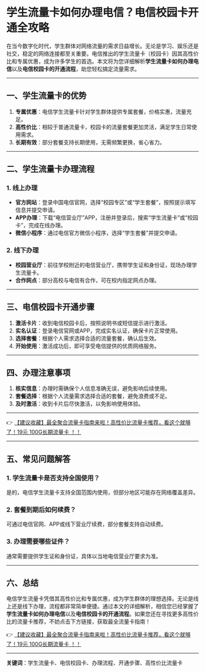 # 学生流量卡如何办理电信？电信校园卡开通全攻略

在当今数字化时代，学生群体对网络流量的需求日益增长。无论是学习、娱乐还是社交，稳定的网络连接都至关重要。电信推出的学生流量卡（校园卡）因其高性价比和专属优惠，成为许多学生的首选。本文将为您详细解析**学生流量卡如何办理电信**以及**电信校园卡的开通流程**，助您轻松搞定流量需求。

---

## 一、学生流量卡的优势

1. **专属优惠**：电信学生流量卡针对学生群体提供专属套餐，价格实惠，流量充足。
2. **高性价比**：相较于普通流量卡，校园卡的流量套餐更加灵活，满足学生日常使用需求。
3. **长期有效**：部分套餐支持长期使用，无需频繁更换，省心省力。

---

## 二、学生流量卡办理流程

### 1. 线上办理
- **官方网站**：登录中国电信官网，选择“校园专区”或“学生套餐”，按照提示填写信息并提交申请。
- **APP办理**：下载“电信营业厅”APP，注册并登录后，搜索“学生流量卡”或“校园卡”，完成在线办理。
- **微信小程序**：通过电信官方微信小程序，选择“学生套餐”并提交申请。

### 2. 线下办理
- **校园营业厅**：前往学校附近的电信营业厅，携带学生证和身份证，现场办理学生流量卡。
- **合作网点**：部分高校与电信有合作，可在校内指定网点办理。

---

## 三、电信校园卡开通步骤

1. **激活卡片**：收到电信校园卡后，按照说明书或短信提示进行激活。
2. **实名认证**：登录电信官网或APP，完成实名认证，确保卡片正常使用。
3. **选择套餐**：根据个人需求选择合适的流量套餐，确认后生效。
4. **开始使用**：激活成功后，即可享受电信提供的优质网络服务。

---

## 四、办理注意事项

1. **核实信息**：办理时需确保个人信息准确无误，避免影响后续使用。
2. **套餐选择**：根据个人流量需求选择合适的套餐，避免浪费或不足。
3. **及时激活**：收到卡片后尽快激活，以免影响使用体验。

---

👉 [【建议收藏】最全聚合流量卡指南来啦！高性价比流量卡推荐，看这个就够了！19元 100G长期流量卡 ！！](https://bit.ly/Liuliangka)

---

## 五、常见问题解答

### 1. 学生流量卡是否支持全国使用？
是的，电信学生流量卡支持全国范围内使用，但部分地区可能存在网络覆盖差异。

### 2. 套餐到期后如何续费？
可通过电信官网、APP或线下营业厅续费，部分套餐支持自动续费。

### 3. 办理需要哪些证件？
通常需要提供学生证和身份证，具体以当地电信营业厅要求为准。

---

## 六、总结

电信学生流量卡凭借其高性价比和专属优惠，成为学生群体的理想选择。无论是线上还是线下办理，流程都非常简单便捷。通过本文的详细解析，相信您已经掌握了**学生流量卡如何办理电信**以及**电信校园卡的开通流程**。如果您还在寻找更多高性价比的流量卡推荐，不妨点击下方链接，获取最全流量卡指南！

👉 [【建议收藏】最全聚合流量卡指南来啦！高性价比流量卡推荐，看这个就够了！19元 100G长期流量卡 ！！](https://bit.ly/Liuliangka)

---

**关键词**：学生流量卡、电信校园卡、办理流程、开通步骤、高性价比流量卡